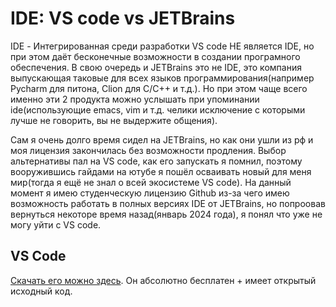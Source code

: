 # IDE: VS code vs JETBrains

IDE - Интегрированная среди разработки
VS code НЕ является IDE, но при этом даёт бесконечные возможности в создании програмного обеспечения.
В свою очередь и JETBrains это не IDE, это компания выпускающая таковые для всех языков программирования(например Pycharm для питона, Clion для C/C++ и т.д.).
Но при этом чаще всего именно эти 2 продукта можно услышать при упоминании ide(использующие emacs, vim и т.д. челики исключение с которыми лучше не говорить, вы не выдержите общения).

Сам я очень долго время сидел на JETBrains, но как они ушли из рф и моя лицензия закончилась без возможности продления. Выбор альтернативы пал на VS code, как его запускать я помнил, поэтому вооружившись гайдами на ютубе я пошёл осваивать новый для меня мир(тогда я ещё не знал о всей экосистеме VS code). На данный момент я имею студенческую лицензию Github из-за чего имею возможность работать в полных версиях IDE от JETBrains, но попроовав вернуться некоторе время назад(январь 2024 года), я понял что уже не могу уйти с VS code.

## VS Code

[Скачать его можно здесь](https://code.visualstudio.com/).
Он абсолютно бесплатен + имеет открытый исходный код.

